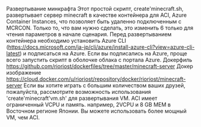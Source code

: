 Развертывание минкрафта Этот простой скрипт, create'minecraft.sh, развертывает сервер minecraft в качестве контейнера для ACI, Azure Container Instances, что позволяет быть удаленно подключенным с MCRCON. Только то, что вам нужно сделать, это изменить 6 только для чтения параметров в начале сценария. Перед развертыванием контейнера необходимо установить Azure CLI (https://docs.microsoft.com/ja-jp/cli/azure/install-azure-cli?view=azure-cli-latest) и подписаться на Azure. Если вы подписались на Azure, проще всего запустить скрипт в оболочке облака с портала Azure. Докерфиль https://github.com/rioriost/dockerfiles/tree/master/minecraft-server Докер изображение https://cloud.docker.com/u/rioriost/repository/docker/rioriost/minecraft-server Если вы хотите играть с большим количеством ваших друзей, пожалуйста, рассмотрите возможность использования 'create'minecraft'vm.sh' для развертывания VM. ACI имеет ограниченный VCPU и память. например, 2VCPU и 8 GB MEM в Восточном регионе Японии. Вы можете использовать более мощный VM, чем ACI.
